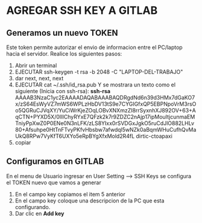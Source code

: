 
# AGREGAR SSH KEY A GITLAB

## Generamos un nuevo TOKEN 

Este token permite autorizar el envio de informacion entre el PC/laptop hacia el servidor.
Realice los siguientes pasos:
1. Abrir un terminal
2. EJECUTAR ssh-keygen -t rsa -b 2048 -C "LAPTOP-DEL-TRABAJO"
3. dar next, next, next
4. EJECUTAR cat ~/.ssh/id_rsa.pub
Y se mostrara un texto como el siguiente (Inicia con ssh-rsa):
**ssh-rsa** AAAAB3NzaC1yc2EAAAADAQABAAABAQDRgdNd6n39d3HMx7dGaKO7x/zS64EsWyVZ7mWS6WPLzHbDV13tS9e7CYGIGfxQP5EBPNpoVrM3rsOo5QGRuCJVqXY/YuCiWrKjeZOqLOBvXNXmzZI8rrSyxnhXJ892OV+63+AqCTN+PYXD5X/0IIIChyRYxE7QFzk2k7r9ZDZC2nAjp17ipMouItjcunmaEMTniyPpXwZ0P0ENe0N3nLFK/zLS8YIxx0rSVDGxJgkO5ruCdJlO882LHLv80+Afsuhpe0HtTnFTvyPKfvHbsbw7afwdql5wNZk0aBqmWHuCufhQvMaUkQ8RPw7VyKfT6UXYo5eRpBYgXfxMold2R4fL dirtic-ctoapaxi
5. copiar 

## Configuramos en GITLAB
En el menu de Usuario ingresar en User Setting --> SSH Keys se configura el TOKEN nuevo que vamos a generar
1. En el campo key copiamos el item 5 anterior
2. En el campo key coloque una descripcion de la PC que esta configurando.
3. Dar clic en **Add key**
